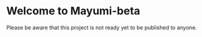 Welcome to Mayumi-beta
======================

Please be aware that this project is not ready yet to be published to anyone.
